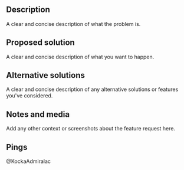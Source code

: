 ## Description
A clear and concise description of what the problem is.

## Proposed solution
A clear and concise description of what you want to happen.

## Alternative solutions
A clear and concise description of any alternative solutions or features you've considered.

## Notes and media
Add any other context or screenshots about the feature request here.

## Pings
@KockaAdmiralac
